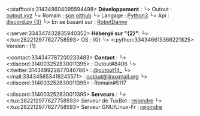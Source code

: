 
<:stafftools:314348604095594498> **Développement** :
  └> Outout : [outout.xyz](https://outout.xyz/)
  └> Romain : [son github](http://git.dyjix.eu/Romain)
  └> Langage : [Python3](http://www.python.org/)
  └> Api : [discord.py {3}](https://github.com/Rapptz/discord.py)
  └> En se basant sur : [RobotDanny](https://github.com/Rapptz/RoboDanny)

<:server:334347432835940352> **Hébergé sur "{2}"**: 
  └> <:tux:282212977627758593> OS : {0}
  └> <:python:334346615366221825> Version : {1}

<:contact:334347787200233483> **Contact** :
  └> <:discord:314003252830011395> : Outout#8406
  └> <:twitter:314349922877046786> : [@outout14_](https://twitter.com/outout14_)
  └> <:mail:334345653419245571> : [outout@linuxmail.org](mailto:outout@linuxmail.org)
  └> <:discord:314003252830011395> : Romain#5117


<:discord:314003252830011395> **Serveurs** :
  └> <:tux:282212977627758593> Serveur de TuxBot : [rejoindre](https://discord.gg/5UZy8Pn)
  └> <:tux:282212977627758593> Serveur GNU/Linux-Fr : [rejoindre](https://discord.gg/B5TzW7x)


